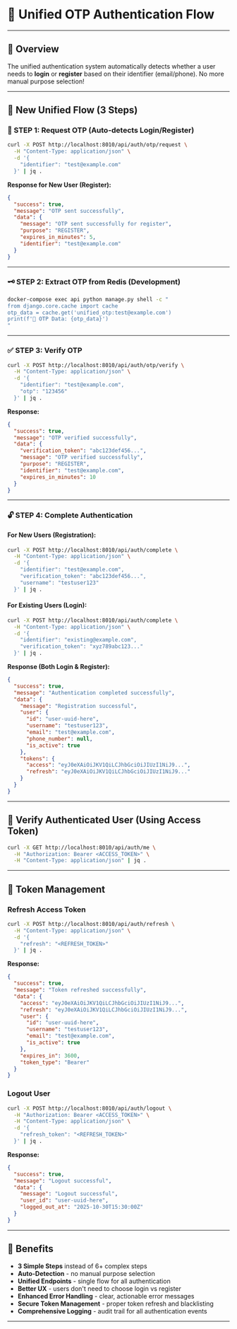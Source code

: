 # 🚀 Unified OTP Authentication Flow
---

## 🎯 Overview

The unified authentication system automatically detects whether a user needs to **login** or **register** based on their identifier (email/phone). No more manual purpose selection!

---

## 🔄 New Unified Flow (3 Steps)

### 🧩 STEP 1: Request OTP (Auto-detects Login/Register)

```bash
curl -X POST http://localhost:8010/api/auth/otp/request \
  -H "Content-Type: application/json" \
  -d '{
    "identifier": "test@example.com"
  }' | jq .
```

**Response for New User (Register):**
```json
{
  "success": true,
  "message": "OTP sent successfully",
  "data": {
    "message": "OTP sent successfully for register",
    "purpose": "REGISTER",
    "expires_in_minutes": 5,
    "identifier": "test@example.com"
  }
}
```

---

### 🗝️ STEP 2: Extract OTP from Redis (Development)

```bash
docker-compose exec api python manage.py shell -c "
from django.core.cache import cache
otp_data = cache.get('unified_otp:test@example.com')
print(f'🔑 OTP Data: {otp_data}')
"
```

---

### ✅ STEP 3: Verify OTP

```bash
curl -X POST http://localhost:8010/api/auth/otp/verify \
  -H "Content-Type: application/json" \
  -d '{
    "identifier": "test@example.com",
    "otp": "123456"
  }' | jq .
```

**Response:**
```json
{
  "success": true,
  "message": "OTP verified successfully",
  "data": {
    "verification_token": "abc123def456...",
    "message": "OTP verified successfully",
    "purpose": "REGISTER",
    "identifier": "test@example.com",
    "expires_in_minutes": 10
  }
}
```

---

### 🔓 STEP 4: Complete Authentication

#### For New Users (Registration):
```bash
curl -X POST http://localhost:8010/api/auth/complete \
  -H "Content-Type: application/json" \
  -d '{
    "identifier": "test@example.com",
    "verification_token": "abc123def456...",
    "username": "testuser123"
  }' | jq .
```

#### For Existing Users (Login):
```bash
curl -X POST http://localhost:8010/api/auth/complete \
  -H "Content-Type: application/json" \
  -d '{
    "identifier": "existing@example.com", 
    "verification_token": "xyz789abc123..."
  }' | jq .
```

**Response (Both Login & Register):**
```json
{
  "success": true,
  "message": "Authentication completed successfully",
  "data": {
    "message": "Registration successful",
    "user": {
      "id": "user-uuid-here",
      "username": "testuser123",
      "email": "test@example.com",
      "phone_number": null,
      "is_active": true
    },
    "tokens": {
      "access": "eyJ0eXAiOiJKV1QiLCJhbGciOiJIUzI1NiJ9...",
      "refresh": "eyJ0eXAiOiJKV1QiLCJhbGciOiJIUzI1NiJ9..."
    }
  }
}
```

---

## 👤 Verify Authenticated User (Using Access Token)

```bash
curl -X GET http://localhost:8010/api/auth/me \
  -H "Authorization: Bearer <ACCESS_TOKEN>" \
  -H "Content-Type: application/json" | jq .
```

---

## 🔄 Token Management

### Refresh Access Token

```bash
curl -X POST http://localhost:8010/api/auth/refresh \
  -H "Content-Type: application/json" \
  -d '{
    "refresh": "<REFRESH_TOKEN>"
  }' | jq .
```

**Response:**
```json
{
  "success": true,
  "message": "Token refreshed successfully",
  "data": {
    "access": "eyJ0eXAiOiJKV1QiLCJhbGciOiJIUzI1NiJ9...",
    "refresh": "eyJ0eXAiOiJKV1QiLCJhbGciOiJIUzI1NiJ9...",
    "user": {
      "id": "user-uuid-here",
      "username": "testuser123",
      "email": "test@example.com",
      "is_active": true
    },
    "expires_in": 3600,
    "token_type": "Bearer"
  }
}
```

### Logout User

```bash
curl -X POST http://localhost:8010/api/auth/logout \
  -H "Authorization: Bearer <ACCESS_TOKEN>" \
  -H "Content-Type: application/json" \
  -d '{
    "refresh_token": "<REFRESH_TOKEN>"
  }' | jq .
```

**Response:**
```json
{
  "success": true,
  "message": "Logout successful",
  "data": {
    "message": "Logout successful",
    "user_id": "user-uuid-here",
    "logged_out_at": "2025-10-30T15:30:00Z"
  }
}
```

---

## 🎉 Benefits

- **3 Simple Steps** instead of 6+ complex steps
- **Auto-Detection** - no manual purpose selection
- **Unified Endpoints** - single flow for all authentication
- **Better UX** - users don't need to choose login vs register
- **Enhanced Error Handling** - clear, actionable error messages
- **Secure Token Management** - proper token refresh and blacklisting
- **Comprehensive Logging** - audit trail for all authentication events

---